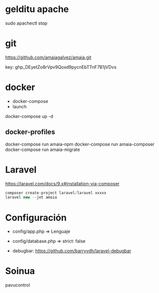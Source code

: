 # gelditu apache
sudo apachectl stop

# git

https://github.com/amaiagalvez/amaia.git

key: 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

# docker

- docker-compose
- launch
   
docker-compose up -d

## docker-profiles

docker-compose run amaia-npm
docker-compose run amaia-composer
docker-compose run amaia-migrate

# Laravel

https://laravel.com/docs/9.x#installation-via-composer

```php
composer create-project laravel/laravel xxxxx
laravel new --jet amaia
```

# Configuración

- config/app.php => Lenguaje
- config/database.php => strict: false

- debugbar: https://github.com/barryvdh/laravel-debugbar


# Soinua

pavucontrol